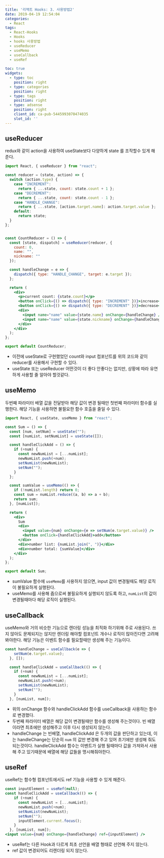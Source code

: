 ```yaml
---
title: '리액트 Hooks: 3. 사용방법2'
date: 2019-04-19 12:54:04
categories:
  - React
tags:
  - React-Hooks
  - Hooks
  - hooks 사용방법
  - useReducer
  - useMemo
  - useCallback
  - useRef
  
toc: true
widgets:
  - type: toc
    position: right
  - type: categories
    position: right
  - type: tags
    position: right
  - type: adsense
    position: right
    client_id: ca-pub-5445993070474035
    slot_id: ''
---
```


## useReducer
redux와 같이 action을 사용하여 useState보다 다양하게 state 를 조작할수 있게 해준다.

```jsx harmony
import React, { useReducer } from "react";

const reducer = (state, action) => {
  switch (action.type) {
    case "INCREMENT":
      return { ...state, count: state.count + 1 };
    case "DECREMENT":
      return { ...state, count: state.count - 1 };
    case "HANDLE_CHANGE":
      return { ...state, [action.target.name]: action.target.value };
    default:
      return state;
  }
};


const CountReducer = () => {
  const [state, dispatch] = useReducer(reducer, {
    count: 0,
    name: "",
    nickname: ""
  });

  const handleChange = e => {
    dispatch({ type: "HANDLE_CHANGE", target: e.target });
  };

  return (
    <div>
      <p>current count: {state.count}</p>
      <button onClick={() => dispatch({ type: "INCREMENT" })}>increase</button>
      <button onClick={() => dispatch({ type: "DECREMENT" })}>decrease</button>
      <div>
        <input name="name" value={state.name} onChange={handleChange} />
        <input name="name" value={state.nickname} onChange={handleChange} />
      </div>
    </div>
  );
};

export default CountReducer;

```

<!-- more -->
- 이전에 useState로 구현했었던 count와 input 컴포넌트를 위의 코드와 같이 reducer를 사용해서 구현할 수 있다.
- useState 또는 useReducer 어떤것이 더 좋다 안좋다는 없지만, 상황에 따라 유연하게 사용할 줄 알아야 할것같다.


## useMemo
두번째 파라미터 배열 값을 전달받아 해당 값이 변경 될때만 첫번째 파라미터 함수를 실행한다. 해당 기능을 사용하면 불필요한 함수 호출을 줄일 수 있다.

```jsx harmony
import React, { useState, useMemo } from "react";

const Sum = () => {
  const [num, setNum] = useState("");
  const [numList, setNumList] = useState([]);

  const handleClickAdd = () => {
    if (+num) {
      const newNumList = [...numList];
      newNumList.push(+num);
      setNumList(newNumList);
      setNum("");
    }
  };

  const sumValue = useMemo(() => {
    if (!numList.length) return 0;
    const sum = numList.reduce((a, b) => a + b);
    return sum;
  }, [numList]);

  return (
    <div>
      Sum
      <div>
        <input value={num} onChange={e => setNum(e.target.value)} />
        <button onClick={handleClickAdd}>add</button>
      </div>
      <div>number list: {numList.join(", ")}</div>
      <div>number total: {sumValue}</div>
    </div>
  );
};

export default Sum;
```

- sumValue 함수에 `useMemo`를 사용하지 않으면, input 값이 변경될때도 해당 로직이 불필요하게 실행된다.
- useMemo를 사용해 줌으로써 불필요하게 실행되지 않도록 하고, `numList`의 값이 변경될때마다 해당 로직이 실행된다.

## useCallback
useMemo와 거의 비슷한 기능으로 렌더링 성능을 최적화 하기위해 주로 사용된다. 쓰지 않아도 문제되지는 않지만 렌더링 해야할 컴포넌트 개수나 로직이 많아진다면 고려해 봐야한다. 해당 기능은 이벤트 함수를 필요할때만 생성해 주는 기능이다.

```jsx harmony
const handleChange = useCallback(e => {
    setNum(e.target.value);
  }, []);

  const handleClickAdd = useCallback(() => {
    if (+num) {
      const newNumList = [...numList];
      newNumList.push(+num);
      setNumList(newNumList);
      setNum("");
    }
  }, [numList, num]);
```

- 위의 onChange 함수와 handleClickAdd 함수를 useCallback을 사용하는 함수로 변경했다.
- 두번째 파라미터 배열은 해당 값이 변경될때만 함수를 생성해 주는것이다. 빈 배열이라면 최초에만 생성해주고 이후 다시 생성되지 않는다.
- handleChange 는 빈배열, handleClickAdd 은 두개의 값을 판단하고 있는데, 이는 handleChange는 단순히 `num` 의 값만 변경해 주고 있어 초기에만 생성해 줘도 되는것이다. handleClickAdd 함수는 이벤트가 실행 될때마다 값을 가져와서 사용해 주고 있기때문에 배열에 해당 값들을 명시해줘야한다.

## useRef
useRef는 함수형 컴포넌트에서도 ref 기능을 사용할 수 있게 해준다.

```jsx harmony
const inputElement = useRef(null);
const handleClickAdd = useCallback(() => {
    if (+num) {
      const newNumList = [...numList];
      newNumList.push(+num);
      setNumList(newNumList);
      setNum("");
      inputElement.current.focus();
    }
  }, [numList, num]);
<input value={num} onChange={handleChange} ref={inputElement} />
```

- useRef는 다른 Hook과 다르게 최초 선언을 배열 형태로 선언해 주지 않는다.
- ref 값이 변경되어도 리렌더링 되지 않는다.
